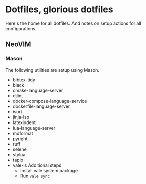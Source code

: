 # Dotfiles, glorious dotfiles
Here's the home for all dotfiles. And notes on setup actions for all configurations.
## NeoVIM
### Mason

The following utilities are setup using Mason.
- bibtex-tidy
- black
- cmake-language-server
- djlint
- docker-compose-language-service
- dockerfile-language-server
- isort
- jinja-lsp
- latexindent
- lua-language-server
- mdformat
- pyright
- ruff
- selene
- stylua
- taplo
- vale-ls
    Additional steps
    - Install vale system package
    - Run `vale sync`
